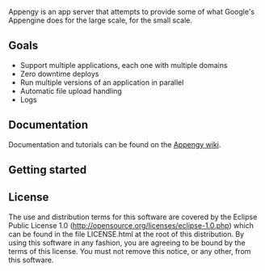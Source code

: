 Appengy is an app server that attempts to provide some of what
Google's Appengine does for the large scale, for the small scale.

## Goals
* Support multiple applications, each one with multiple domains
* Zero downtime deploys
* Run multiple versions of an application in parallel
* Automatic file upload handling
* Logs

## Documentation

Documentation and tutorials can be found on the [Appengy wiki](http://github.com/galdolber/appengy/wiki).

## Getting started


## License

The use and distribution terms for this software are covered by the
Eclipse Public License 1.0 (http://opensource.org/licenses/eclipse-1.0.php)
which can be found in the file LICENSE.html at the root of this distribution.
By using this software in any fashion, you are agreeing to be bound by
the terms of this license.
You must not remove this notice, or any other, from this software.
